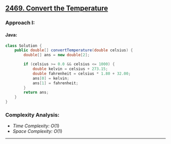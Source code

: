 ## [2469. Convert the Temperature](https://leetcode.com/problems/convert-the-temperature/)

### Approach I: 

#### Java:
```java
class Solution {
    public double[] convertTemperature(double celsius) {
        double[] ans = new double[2];

        if (celsius >= 0.0 && celsius <= 1000) {
            double kelvin = celsius + 273.15;
            double fahrenheit = celsius * 1.80 + 32.00;
            ans[0] = kelvin;
            ans[1] = fahrenheit;
        }
        return ans;
    }
}
```

[//]: # (#### Go:)

[//]: # (```go)

[//]: # (func solution&#40;&#41; {)

[//]: # ()
[//]: # (})

[//]: # (```)

### Complexity Analysis:

- *Time Complexity:* $O(1)$
- *Space Complexity:* $O(1)$


---